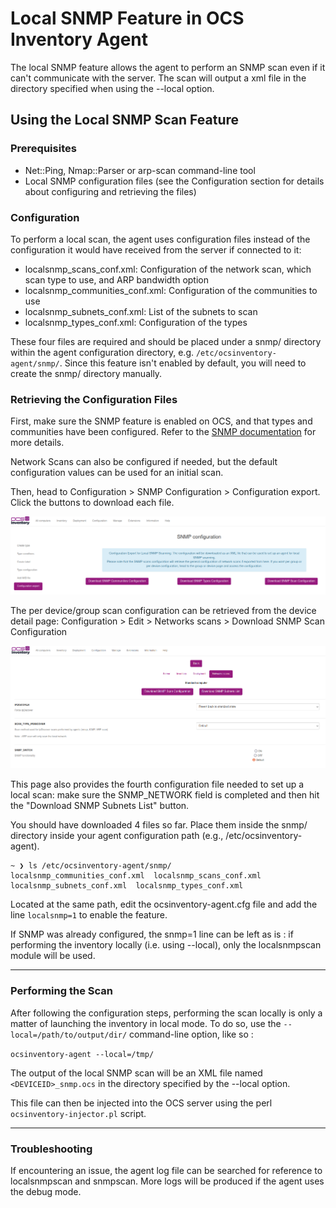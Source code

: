 # Local SNMP Feature in OCS Inventory Agent

The local SNMP feature allows the agent to perform an SNMP scan even if it can't communicate with the server. The scan will output a xml file in the directory specified when using the --local option.

## Using the Local SNMP Scan Feature
### Prerequisites

- Net::Ping, Nmap::Parser or arp-scan command-line tool
- Local SNMP configuration files (see the Configuration section for details about configuring and retrieving the files)

### Configuration

To perform a local scan, the agent uses configuration files instead of the configuration it would have received from the server if connected to it:

- localsnmp_scans_conf.xml: Configuration of the network scan, which scan type to use, and ARP bandwidth option
- localsnmp_communities_conf.xml: Configuration of the communities to use
- localsnmp_subnets_conf.xml: List of the subnets to scan
- localsnmp_types_conf.xml: Configuration of the types

These four files are required and should be placed under a snmp/ directory within the agent configuration directory, e.g. `/etc/ocsinventory-agent/snmp/`. Since this feature isn't enabled by default, you will need to create the snmp/ directory manually.

### Retrieving the Configuration Files

First, make sure the SNMP feature is enabled on OCS, and that types and communities have been configured. Refer to the [SNMP documentation](../06.Network-Discovery-with-OCS-Inventory-NG/Using-SNMP-scan-feature.md) for more details.
    
Network Scans can also be configured if needed, but the default configuration values can be used for an initial scan.

Then, head to Configuration > SNMP Configuration > Configuration export. Click the buttons to download each file. 

![Local SNMP Configuration Export](../../img/server/reports/localsnmp_config_export.png)

The per device/group scan configuration can be retrieved from the device detail page:
Configuration > Edit > Networks scans > Download SNMP Scan Configuration

![Local SNMP Scan Per Group](../../img/server/reports/localsnmp_per_group.png)

This page also provides the fourth configuration file needed to set up a local scan: make sure the SNMP_NETWORK field is completed and then hit the "Download SNMP Subnets List" button.

You should have downloaded 4 files so far. Place them inside the snmp/ directory inside your agent configuration path (e.g., /etc/ocsinventory-agent).

```
~ ❯ ls /etc/ocsinventory-agent/snmp/                              
localsnmp_communities_conf.xml  localsnmp_scans_conf.xml  localsnmp_subnets_conf.xml  localsnmp_types_conf.xml
```

Located at the same path, edit the ocsinventory-agent.cfg file and add the line `localsnmp=1` to enable the feature. 

If SNMP was already configured, the snmp=1 line can be left as is : if performing the inventory locally (i.e. using --local), only the localsnmpscan module will be used.

___

### Performing the Scan

After following the configuration steps, performing the scan locally is only a matter of launching the inventory in local mode. To do so, use the `--local=/path/to/output/dir/` command-line option, like so : 

`ocsinventory-agent --local=/tmp/`

The output of the local SNMP scan will be an XML file named `<DEVICEID>_snmp.ocs` in the directory specified by the --local option.

This file can then be injected into the OCS server using the perl `ocsinventory-injector.pl` script.

___
### Troubleshooting

If encountering an issue, the agent log file can be searched for reference to localsnmpscan and snmpscan. More logs will be produced if the agent uses the debug mode.